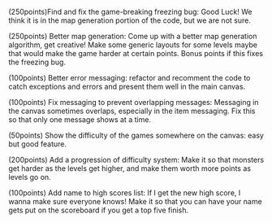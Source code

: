 (250points)Find and fix the game-breaking freezing bug: Good Luck! We think it is in the map generation portion of the code, but we are not sure.

(250points) Better map generation: Come up with a better map generation algorithm, get creative! Make some generic layouts for some levels maybe that would make the game harder at certain points. Bonus points if this fixes the freezing bug.

(100points) Better error messaging: refactor and recomment the code to catch exceptions and errors and present them well in the main canvas.

(100points) Fix messaging to prevent overlapping messages: Messaging in the canvas sometimes overlaps, especially in the item messaging. Fix this so that only one message shows at a time.

(50points) Show the difficulty of the games somewhere on the canvas: easy but good feature.

(200points) Add a progression of difficulty system: Make it so that monsters get harder as the levels get higher, and make them worth more points as levels go on.

(100points) Add name to high scores list: If I get the new high score, I wanna make sure everyone knows! Make it so that you can have your name gets put on the scoreboard if you get a top five finish.
